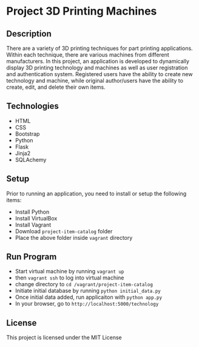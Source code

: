 # Project 3D Printing Machines

## Description
There are a variety of 3D printing techniques for part printing applications. Within each technique, there are various machines from different manufacturers. In this project, an application is developed to dynamically display 3D printing technology and machines as well as user registration and authentication system. Registered users have the ability to create new technology and machine, while original author/users have the ability to create, edit, and delete their own items. 

## Technologies 
- HTML
- CSS
- Bootstrap
- Python
- Flask
- Jinja2
- SQLAchemy

## Setup
Prior to running an application, you need to install or setup the following items:
- Install Python
- Install VirtualBox
- Install Vagrant
- Download `project-item-catalog` folder
- Place the above folder inside `vagrant` directory

## Run Program
- Start virtual machine by running `vagrant up`
- then `vagrant ssh` to log into virtual machine
- change directory to `cd /vagrant/project-item-catalog`
- Initiate initial database by running `python initial_data.py` 
- Once initial data added, run applicaiton with `python app.py`
- In your browser, go to `http://localhost:5000/technology`

## License
This project is licensed under the MIT License